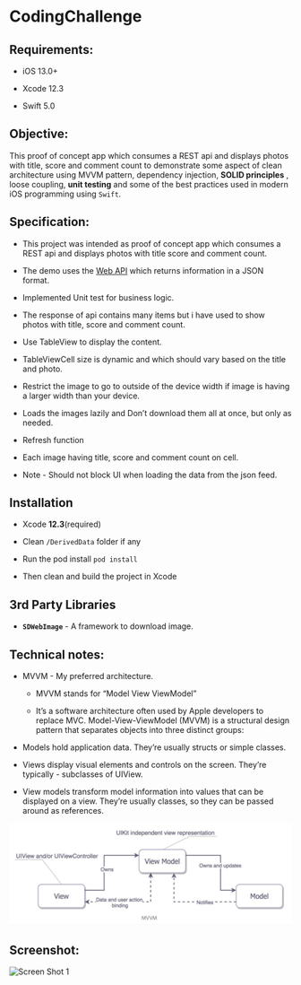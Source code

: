 # CodingChallenge

## Requirements:

* iOS 13.0+

* Xcode 12.3

* Swift 5.0

## Objective:

This proof of concept app which consumes a REST api and displays photos with title, score and comment count to demonstrate some aspect of clean architecture using  MVVM pattern, dependency injection, **SOLID principles** , loose coupling, **unit testing** and some of the best practices used in modern iOS programming using `Swift`.

## Specification:

* This project was intended as proof of concept app which consumes a REST api and displays photos with title score and comment count. 

* The demo uses the [Web API](http://www.reddit.com/.json) which returns information in a JSON format.

* Implemented Unit test for business logic.

* The response of api contains many items but i have used to show photos with title, score and comment count.

* Use TableView to display the content.

* TableViewCell size is dynamic and which should vary based on the title and photo.

* Restrict the image to go to outside of the device width if image is having a larger width than your device.

* Loads the images lazily and Don’t download them all at once, but only as needed.

* Refresh function

* Each image having title, score and comment count on cell.

* Note - Should not block UI when loading the data from the json feed.

## Installation

- Xcode **12.3**(required)

- Clean `/DerivedData` folder if any

- Run the pod install `pod install`

- Then clean and build the project in Xcode

## 3rd Party Libraries

 - **`SDWebImage`** - A framework to download image. 

## Technical notes:

- MVVM - My preferred architecture.

    - MVVM stands for “Model View ViewModel”

    - It’s a software architecture often used by Apple developers to replace MVC. Model-View-ViewModel (MVVM) is a structural design pattern that separates objects into three distinct groups:

- Models hold application data. They’re usually structs or simple classes.

- Views display visual elements and controls on the screen. They’re typically - subclasses of UIView.

- View models transform model information into values that can be displayed on a view. They’re usually classes, so they can be passed around as references.

![Alt text](/README/MVVM.jpeg?raw=true)

## Screenshot:

![Screen Shot 1](/README/iPhone11ProMax.png?raw=true)
